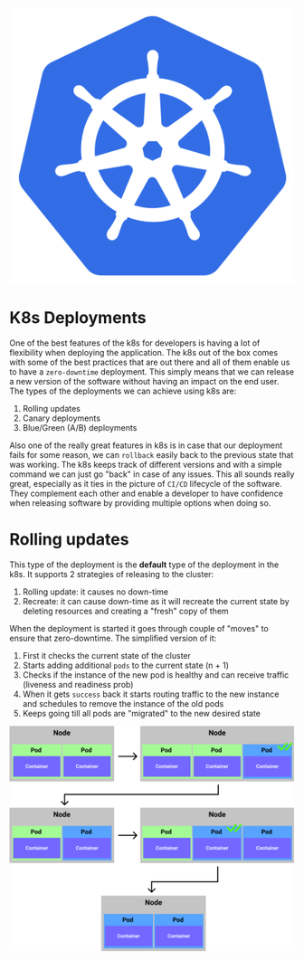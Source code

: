 <p align=center>
  <img alt="k8s" src="./resources/k8s.svg" />
</p>

# K8s Deployments

One of the best features of the k8s for developers is having a lot of flexibility when deploying the application. The k8s out of the box comes with some of the best practices that are out there and all of them enable us to have a `zero-downtime` deployment. This simply means that we can release a new version of the software without having an impact on the end user. The types of the deployments we can achieve using k8s are:

1. Rolling updates
2. Canary deployments
3. Blue/Green (A/B) deployments

Also one of the really great features in k8s is in case that our deployment fails for some reason, we can `rollback` easily back to the previous state that was working. The k8s keeps track of different versions and with a simple command we can just go "back" in case of any issues. This all sounds really great, especially as it ties in the picture of `CI/CD` lifecycle of the software. They complement each other and enable a developer to have confidence when releasing software by providing multiple options when doing so.

# Rolling updates

This type of the deployment is the **default** type of the deployment in the k8s. It supports 2 strategies of releasing to the cluster:

1. Rolling update: it causes no down-time
2. Recreate: it can cause down-time as it will recreate the current state by deleting resources and creating a "fresh" copy of them

When the deployment is started it goes through couple of "moves" to ensure that zero-downtime. The simplified version of it:

1. First it checks the current state of the cluster
2. Starts adding additional `pods` to the current state (n + 1)
3. Checks if the instance of the new pod is healthy and can receive traffic (liveness and readiness prob)
4. When it gets `success` back it starts routing traffic to the new instance and schedules to remove the instance of the old pods
5. Keeps going till all pods are "migrated" to the new desired state

<p align=center>
  <img alt="rolliing upadte" src="./resources/rolling_update.svg" />
</p>
